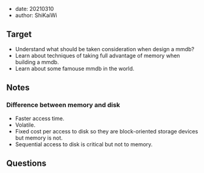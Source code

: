 - date: 20210310 
- author: ShiKaiWi

## Target 
- Understand what should be taken consideration when design a mmdb?
- Learn about techniques of taking full advantage of memory when building a mmdb.
- Learn about some famouse mmdb in the world.

## Notes
### Difference between memory and disk
- Faster access time.
- Volatile.
- Fixed cost per access to disk so they are block-oriented storage devices but memory is not.
- Sequential access to disk is critical but not to memory.

## Questions
